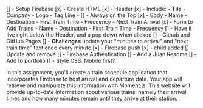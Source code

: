 [] - Setup Firebase
[x] - Create HTML
  [x] - Header
    [x] - Include:
        - **Tile**
        - Company
        - Logo
        - Tag Line
        - [] - Always on the Top
  [x] - Body - Name - Destination - First Train Time - Frecuency - Next Train Arrival
  [x] - Form to Add Trains - Name - Destination - First Train Time - Frecuency
    [] - Have it live right below the Header, and a pop down when clicked
[] - Github and GitHub Pages
[] - **Challenges** update your "minutes to arrival" and "next train time" text once every minute
[x] - Firebase push
[x] - child added
[] - Update and remove
[] - Firebase Authentication
[] - Add a Juan Readme
[] - Add to portfolio
[] - Style CSS.  Mobile first?

In this assignment, you'll create a train schedule application that incorporates Firebase to host arrival and departure data. Your app will retrieve and manipulate this information with Moment.js. This website will provide up-to-date information about various trains, namely their arrival times and how many minutes remain until they arrive at their station.
